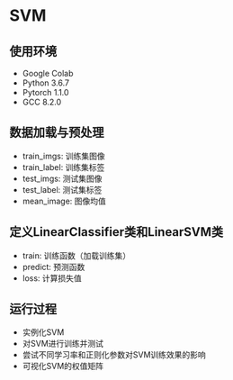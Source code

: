 # SVM

## 使用环境

- Google Colab
- Python 3.6.7
- Pytorch 1.1.0
- GCC 8.2.0

## 数据加载与预处理

- train_imgs: 训练集图像
- train_label: 训练集标签
- test_imgs: 测试集图像
- test_label: 测试集标签
- mean_image: 图像均值

## 定义LinearClassifier类和LinearSVM类

- train: 训练函数（加载训练集）
- predict: 预测函数
- loss: 计算损失值

## 运行过程

- 实例化SVM
- 对SVM进行训练并测试
- 尝试不同学习率和正则化参数对SVM训练效果的影响
- 可视化SVM的权值矩阵